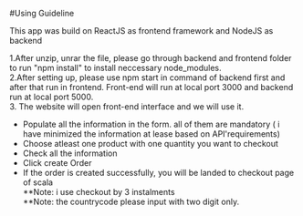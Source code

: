 #Using Guideline

This app was build on ReactJS as frontend framework and NodeJS as backend

1.After unzip, unrar the file, please go through backend and frontend folder to run "npm install" to install neccessary node_modules. <br/>
2.After setting up, please use npm start in command of backend first and after that run in frontend. Front-end will run at local port 3000 and backend run at local port 5000. <br/>
3. The website will open front-end interface and we will use it.<br/>

- Populate all the information in the form. all of them are mandatory ( i have minimized the information at lease based on API'requirements)
- Choose atleast one product with one quantity you want to checkout
- Check all the information
- Click create Order
- If the order is created successfully, you will be landed to checkout page of scala <br/>
  **Note: i use checkout by 3 instalments<br/>
  **Note: the countrycode please input with two digit only.
